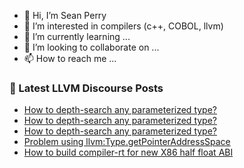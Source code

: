 - 👋 Hi, I’m Sean Perry
- 👀 I’m interested in compilers (c++, COBOL, llvm)
- 🌱 I’m currently learning ...
- 💞️ I’m looking to collaborate on ...
- 📫 How to reach me ...

<!---
s66perry/s66perry is a ✨ special ✨ repository because its `README.md` (this file) appears on your GitHub profile.
You can click the Preview link to take a look at your changes.
--->
### 📕 Latest LLVM Discourse Posts

<!-- DISCOURSE-LLVM:START -->
- [How to depth-search any parameterized type?](https://discourse.llvm.org/t/how-to-depth-search-any-parameterized-type/64123#post_5)
- [How to depth-search any parameterized type?](https://discourse.llvm.org/t/how-to-depth-search-any-parameterized-type/64123#post_4)
- [How to depth-search any parameterized type?](https://discourse.llvm.org/t/how-to-depth-search-any-parameterized-type/64123#post_3)
- [Problem using llvm:Type.getPointerAddressSpace](https://discourse.llvm.org/t/problem-using-llvm-type-getpointeraddressspace/64028#post_11)
- [How to build compiler-rt for new X86 half float ABI](https://discourse.llvm.org/t/how-to-build-compiler-rt-for-new-x86-half-float-abi/63366#post_11)
<!-- DISCOURSE-LLVM:END -->
